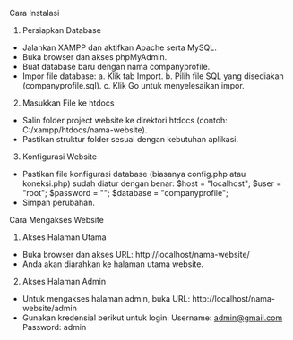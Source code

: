 Cara Instalasi
1. Persiapkan Database
 - Jalankan XAMPP dan aktifkan Apache serta MySQL.
 - Buka browser dan akses phpMyAdmin.
 - Buat database baru dengan nama companyprofile.
 - Impor file database:
  a. Klik tab Import.
  b. Pilih file SQL yang disediakan (companyprofile.sql).
  c. Klik Go untuk menyelesaikan impor.
2. Masukkan File ke htdocs
 - Salin folder project website ke direktori htdocs (contoh: C:/xampp/htdocs/nama-website).
 - Pastikan struktur folder sesuai dengan kebutuhan aplikasi.
3. Konfigurasi Website
 - Pastikan file konfigurasi database (biasanya config.php atau koneksi.php) sudah diatur dengan benar:
   $host = "localhost";
   $user = "root";
   $password = "";
   $database = "companyprofile";
 - Simpan perubahan.
   
Cara Mengakses Website
1. Akses Halaman Utama
 - Buka browser dan akses URL:
   http://localhost/nama-website/
 - Anda akan diarahkan ke halaman utama website.
2. Akses Halaman Admin
 - Untuk mengakses halaman admin, buka URL:
   http://localhost/nama-website/admin
 - Gunakan kredensial berikut untuk login:
   Username: admin@gmail.com
   Password: admin
